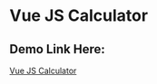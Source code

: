 # Vue JS Calculator

## Demo Link Here:
<a href="https://alaminmusa911.github.io/vueJsCalculator/" target="_blank">Vue JS Calculator</a>
